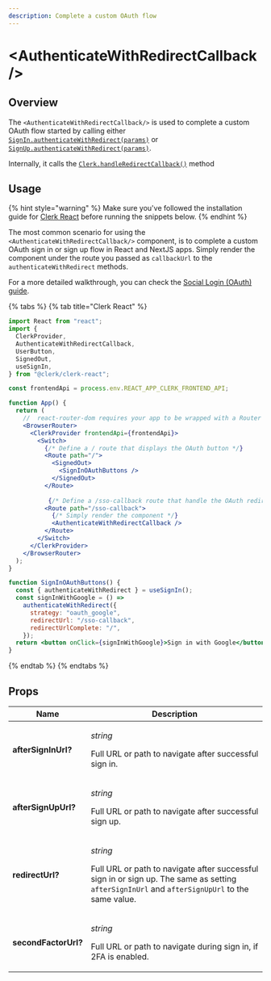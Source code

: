 ```yaml
---
description: Complete a custom OAuth flow
---
```


# \<AuthenticateWithRedirectCallback />

## Overview

The `<AuthenticateWithRedirectCallback/>` is used to complete a custom OAuth flow started by calling either [`SignIn.authenticateWithRedirect(params)`](../../reference/clerkjs/signin.md#signinwithoauth) or [`SignUp.authenticateWithRedirect(params)`](../../reference/clerkjs/signup.md#signinwithoauth).&#x20;

Internally, it calls the [`Clerk.handleRedirectCallback()`](../../reference/clerkjs/clerk.md#handleredirectcallback-params) method

## Usage

{% hint style="warning" %}
Make sure you've followed the installation guide for [Clerk React](../../reference/clerk-react/installation.md) before running the snippets below.
{% endhint %}

The most common scenario for using the `<AuthenticateWithRedirectCallback/>` component, is to complete a custom OAuth sign in or sign up flow in React and NextJS apps. Simply render the component under the route you passed as `callbackUrl` to the `authenticateWithRedirect` methods.

For a more detailed walkthrough, you can check the [Social Login (OAuth) guide](broken-reference).

{% tabs %}
{% tab title="Clerk React" %}
```jsx
import React from "react";
import {
  ClerkProvider,
  AuthenticateWithRedirectCallback,
  UserButton,
  SignedOut,
  useSignIn,
} from "@clerk/clerk-react";

const frontendApi = process.env.REACT_APP_CLERK_FRONTEND_API;

function App() {
  return (
    //  react-router-dom requires your app to be wrapped with a Router
    <BrowserRouter>
      <ClerkProvider frontendApi={frontendApi}>
        <Switch>
          {/* Define a / route that displays the OAuth button */}
          <Route path="/">
            <SignedOut>
              <SignInOAuthButtons />
            </SignedOut>
          </Route>
         
           {/* Define a /sso-callback route that handle the OAuth redirect flow */}
          <Route path="/sso-callback">
            {/* Simply render the component */}
            <AuthenticateWithRedirectCallback />
          </Route>
        </Switch>
      </ClerkProvider>
    </BrowserRouter>
  );
}

function SignInOAuthButtons() {
  const { authenticateWithRedirect } = useSignIn();
  const signInWithGoogle = () =>
    authenticateWithRedirect({
      strategy: "oauth_google",
      redirectUrl: "/sso-callback",
      redirectUrlComplete: "/",
    });
  return <button onClick={signInWithGoogle}>Sign in with Google</button>;
}
```
{% endtab %}
{% endtabs %}



## Props

| Name                 | Description                                                                                                                                                                                        |
| -------------------- | -------------------------------------------------------------------------------------------------------------------------------------------------------------------------------------------------- |
| **afterSignInUrl?**  | <p><em>string</em></p><p>Full URL or path to navigate after successful sign in.</p>                                                                                                                |
| **afterSignUpUrl?**  | <p><em>string</em></p><p>Full URL or path to navigate after successful sign up.</p>                                                                                                                |
| **redirectUrl?**     | <p><em>string</em></p><p>Full URL or path to navigate after successful sign in  or sign up. The same as setting <code>afterSignInUrl</code> and <code>afterSignUpUrl</code> to the same value.</p> |
| **secondFactorUrl?** | <p><em>string</em></p><p>Full URL or path to navigate during sign in, if 2FA is enabled.</p>                                                                                                       |
